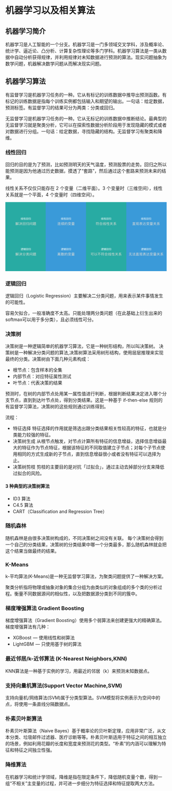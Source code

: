 # 机器学习以及相关算法
## 机器学习简介
机器学习是人工智能的一个分支。机器学习是一门多领域交叉学科，涉及概率论、统计学、逼近论、凸分析、计算复杂性理论等多门学科。机器学习算法是一类从数据中自动分析获得规律，并利用规律对未知数据进行预测的算法。现实问题抽象为数学问题，机器解决数学问题从而解决现实问题。

## 机器学习算法

有监督学习是机器学习任务的一种。它从有标记的训练数据中推导出预测函数。有标记的训练数据是指每个训练实例都包括输入和期望的输出。一句话：给定数据，预测标签。有监督学习的结果可分为两类：分类或回归。

无监督学习是机器学习任务的一种。它从无标记的训练数据中推断结论。最典型的无监督学习就是聚类分析，它可以在探索性数据分析阶段用于发现隐藏的模式或者对数据进行分组。一句话：给定数据，寻找隐藏的结构。无监督学习有聚类和降维。
### 线性回归

回归的目的是为了预测，比如预测明天的天气温度，预测股票的走势。回归之所以能预测是因为他通过历史数据，摸透了“套路”，然后通过这个套路来预测未来的结果。

线性关系不仅仅只能存在 2 个变量（二维平面）。3 个变量时（三维空间），线性关系就是一个平面，4 个变量时（四维空间）。

![](
  ./img/line-logic.png)

### 逻辑回归

逻辑回归（Logistic Regression）主要解决二分类问题，用来表示某件事情发生的可能性。

容易欠拟合，一般准确度不太高。只能处理两分类问题（在此基础上衍生出来的softmax可以用于多分类），且必须线性可分。


### 决策树
决策树是一种逻辑简单的机器学习算法，它是一种树形结构，所以叫决策树。
决策树是一种解决分类问题的算法,决策树算法采用树形结构，使用层层推理来实现最终的分类。决策树由下面几种元素构成：
- 根节点：包含样本的全集
- 内部节点：对应特征属性测试
- 叶节点：代表决策的结果

预测时，在树的内部节点处用某一属性值进行判断，根据判断结果决定进入哪个分支节点，直到到达叶节点处，得到分类结果。这是一种基于 if-then-else 规则的有监督学习算法，决策树的这些规则通过训练得到。

流程：
- 特征选择
特征选择的作用就是筛选出跟分类结果相关性较高的特征，也就是分类能力较强的特征。
- 决策树生成
从根节点触发，对节点计算所有特征的信息增益，选择信息增益最大的特征作为节点特征，根据该特征的不同取值建立子节点；对每个子节点使用相同的方式生成新的子节点，直到信息增益很小或者没有特征可以选择为止。
- 决策树剪枝
剪枝的主要目的是对抗「过拟合」，通过主动去掉部分分支来降低过拟合的风险。
#### 3 种典型的决策树算法

- ID3 算法
- C4.5 算法
- CART（Classification and Regression Tree）
### 随机森林
随机森林是由很多决策树构成的，不同决策树之间没有关联。
每个决策树会得到一个自己的分类结果，决策树的分类结果中哪一个分类最多，那么随机森林就会把这个结果当做最终的结果。

### K-Means 
k-平均算法(K-Means)是一种无监督学习算法，为聚类问题提供了一种解决方案。

聚类分析指将物理或抽象对象的集合分组为由类似的对象组成的多个类的分析过程。衡量不同数据源间的相似性，以及把数据源分类到不同的簇中。

### 梯度增强算法 Gradient Boosting

梯度增强算法（Gradient Boosting）使用多个弱算法来创建更强大的精确算法。梯度增强算法有几种：

- XGBoost  — 使用线性和树算法
- LightGBM  — 只使用基于树的算法

###  最近邻居/k-近邻算法 (K-Nearest Neighbors,KNN)

KNN算法是一种基于实例的学习，用最近的邻居（k）来预测未知数据点。

###  支持向量机算法(Support Vector Machine,SVM)

支持向量机/网络算法(SVM)属于分类型算法。SVM模型将实例表示为空间中的点，将使用一条直线分隔数据点。

### 朴素贝叶斯算法
朴素贝叶斯算法（Naive Bayes）基于概率论的贝叶斯定理，应用非常广泛，从文本分类、垃圾邮件过滤器、医疗诊断等等。朴素贝叶斯适用于特征之间的相互独立的场景，例如利用花瓣的长度和宽度来预测花的类型。“朴素”的内涵可以理解为特征和特征之间独立性强。

### 降维算法
在机器学习和统计学领域，降维是指在限定条件下，降低随机变量个数，得到一组“不相关”主变量的过程，并可进一步细分为特征选择和特征提取两大方法。










